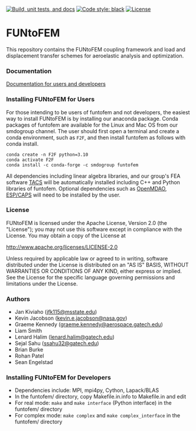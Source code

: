 [![Build, unit tests, and docs](https://github.com/smdogroup/funtofem/actions/workflows/unit_tests.yml/badge.svg)](https://github.com/smdogroup/funtofem/actions/workflows/unit_tests.yml)
[![Code style: black](https://img.shields.io/badge/code%20style-black-000000.svg)](https://github.com/psf/black)
[![License](https://img.shields.io/badge/License-Apache_2.0-blue.svg)](https://opensource.org/licenses/Apache-2.0)

# FUNtoFEM #

This repository contains the FUNtoFEM coupling framework and load and displacement transfer schemes for aeroelastic analysis and optimization.

### Documentation ###

[Documentation for users and developers](https://smdogroup.github.io/funtofem/index.html)

### Installing FUNtoFEM for Users ###
For those intending to be users of funtofem and not developers, the easiest way to install FUNtoFEM is by installing our anaconda package.
Conda packages of funtofem are available for the Linux and Mac OS from our smdogroup channel. The user should first open a terminal and create
a conda environment, such as `F2F`, and then install funtofem as follows with conda install.
```
conda create -n F2F python=3.10
conda activate F2F
conda install -c conda-forge -c smdogroup funtofem
```

All dependencies including linear algebra libraries, and our group's FEA software [TACS](https://github.com/smdogroup/tacs) will be automatically
installed including C++ and Python libraries of funtofem. Optional dependencies such as [OpenMDAO](https://github.com/OpenMDAO/OpenMDAO), [ESP/CAPS](https://acdl.mit.edu/ESP/) will need to be installed by the user.

### License ###

FUNtoFEM is licensed under the Apache License, Version 2.0 (the "License");
you may not use this software except in compliance with the License.
You may obtain a copy of the License at

   http://www.apache.org/licenses/LICENSE-2.0

Unless required by applicable law or agreed to in writing, software
distributed under the License is distributed on an "AS IS" BASIS,
WITHOUT WARRANTIES OR CONDITIONS OF ANY KIND, either express or implied.
See the License for the specific language governing permissions and
limitations under the License.

### Authors ###

* Jan Kiviaho (jfk115@msstate.edu)
* Kevin Jacobson (kevin.e.jacobson@nasa.gov)
* Graeme Kennedy (graeme.kennedy@aerospace.gatech.edu)
* Liam Smith
* Lenard Halim (lenard.halim@gatech.edu)
* Sejal Sahu (ssahu32@gatech.edu)
* Brian Burke
* Rohan Patel
* Sean Engelstad

### Installing FUNtoFEM for Developers ###
* Dependencies include: MPI, mpi4py, Cython, Lapack/BLAS
* In the funtofem/ directory, copy Makefile.in.info to Makefile.in and edit
* For real mode: `make` and `make interface` (Python interface) in the funtofem/ directory
* For complex mode: `make complex` and `make complex_interface` in the funtofem/ directory
